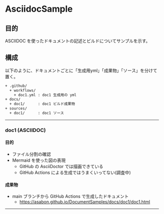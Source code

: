 # AsciidocSample

## 目的

ASCIIDOC を使ったドキュメントの記述とビルドについてサンプルを示す。

## 構成

以下のように、ドキュメントごとに「生成用yml」「成果物」「ソース」を分けて置く。

```sh
+ .github/
  + workflows/
    + doc1.yml : doc1 生成用の yml
+ docs/
  + doc1/      : doc1 ビルド成果物
+ sources/
  + doc1/      : doc1 ソース
```

---

### doc1 (ASCIIDOC)

#### 目的

* ファイル分割の確認
* Mermaid を使った図の表現
  * GitHub の AsciiDoctor では描画できている
  * GitHub Actions による生成ではうまくいってない(調査中)

#### 成果物

* main ブランチから GitHub Actions で生成したドキュメント
  * https://asabon.github.io/DocumentSamples/docs/doc1/doc1.html

---
